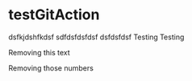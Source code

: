 # testGitAction
dsfkjdshfkdsf
sdfdsfdsfdsf
dsfdsfdsf
Testing
Testing

Removing this text

Removing those numbers
